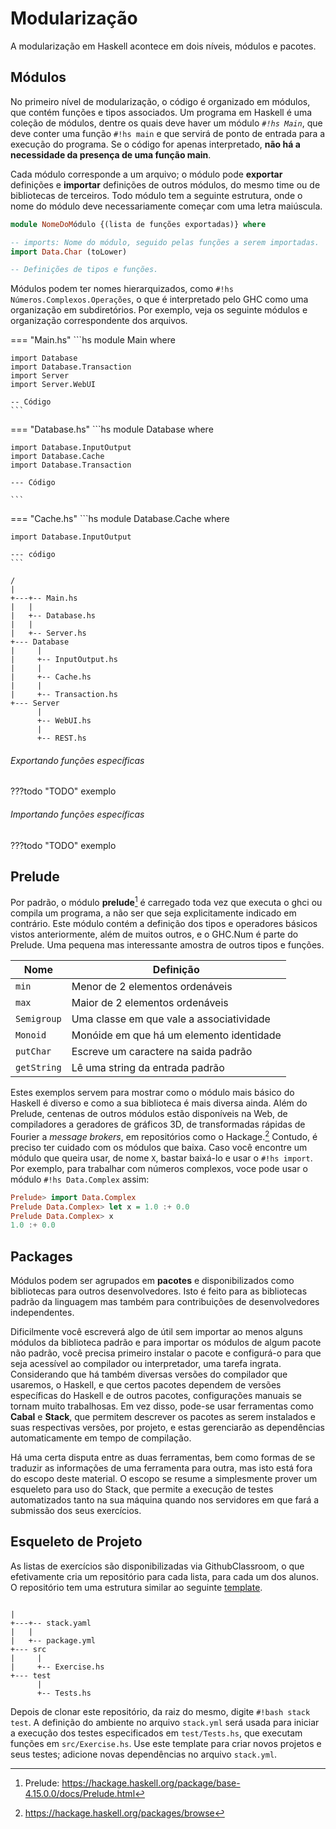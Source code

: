 # Modularização
A modularização em Haskell acontece em dois níveis, módulos e pacotes.


## Módulos
No primeiro nível de modularização, o código é organizado em módulos, que contém funções e tipos associados.
Um programa em Haskell é uma coleção de módulos, dentre os quais deve haver um módulo *`#!hs Main`*, que deve conter uma função `#!hs main` e que servirá de ponto de entrada para a execução do programa.
Se o código for apenas interpretado, **não há a necessidade da presença de uma função main**.

Cada módulo corresponde a um arquivo; o módulo pode **exportar** definições e **importar** definições de outros módulos, do mesmo time ou de bibliotecas de terceiros.
Todo módulo tem a seguinte estrutura, onde o nome do módulo deve necessariamente começar com uma letra maiúscula.

```hs
module NomeDoMódulo {(lista de funções exportadas)} where

-- imports: Nome do módulo, seguido pelas funções a serem importadas.
import Data.Char (toLower)

-- Definições de tipos e funções.
```

Módulos podem ter nomes hierarquizados, como `#!hs Números.Complexos.Operações`, o que é interpretado pelo GHC como uma organização em subdiretórios. Por exemplo, veja os seguinte módulos e organização correspondente dos arquivos.

=== "Main.hs"
    ```hs
    module Main where
    
    import Database
    import Database.Transaction
    import Server
    import Server.WebUI

    -- Código
    ```

=== "Database.hs"
    ```hs
    module Database where

    import Database.InputOutput
    import Database.Cache
    import Database.Transaction

    --- Código

    ```

=== "Cache.hs"
    ```hs
    module Database.Cache where

    import Database.InputOutput

    --- código
    ```


```
/
|
+---+-- Main.hs
|   |
|   +-- Database.hs
|   |
|   +-- Server.hs
+--- Database
|     |
|     +-- InputOutput.hs
|     |
|     +-- Cache.hs
|     |
|     +-- Transaction.hs
+--- Server
      |
      +-- WebUI.hs
      |
      +-- REST.hs
```


###### Exportando funções específicas

???todo "TODO"
    exemplo
###### Importando funções específicas

???todo "TODO"
    exemplo




## Prelude
Por padrão, o módulo **prelude**[^prelude] é carregado toda vez que executa o ghci ou compila um programa, a não ser que seja explicitamente indicado em contrário.
Este módulo contém a definição dos tipos e operadores básicos vistos anteriormente, além de muitos outros, e o GHC.Num é parte do Prelude.
Uma pequena mas interessante amostra de outros tipos e funções.

| Nome | Definição |
|------|-----------|
|`min` | Menor de 2 elementos ordenáveis|
|`max` | Maior de 2 elementos ordenáveis|
|`Semigroup` | Uma classe em que vale a associatividade |
|`Monoid`| Monóide em que há um elemento identidade |
|`putChar`| Escreve um caractere na saida padrão |
|`getString`| Lê uma string da entrada padrão |

Estes exemplos servem para mostrar como o módulo mais básico do Haskell é diverso e como a sua biblioteca é mais diversa ainda.
Além do Prelude, centenas de outros módulos estão disponíveis na Web, de compiladores a geradores de gráficos 3D, de transformadas rápidas de Fourier a *message brokers*, em repositórios como o Hackage.[^hackage]
Contudo, é preciso ter cuidado com os módulos que baixa.
Caso você encontre um módulo que queira usar, de nome `X`, bastar baixá-lo e usar o `#!hs import`. Por exemplo, para trabalhar com números complexos, voce pode usar o módulo `#!hs Data.Complex` assim:

```hs
Prelude> import Data.Complex
Prelude Data.Complex> let x = 1.0 :+ 0.0
Prelude Data.Complex> x
1.0 :+ 0.0
```



## Packages
Módulos podem ser agrupados em **pacotes** e disponibilizados como bibliotecas para outros desenvolvedores.
Isto é feito para as bibliotecas padrão da linguagem mas também para contribuições de desenvolvedores independentes.

Dificilmente você escreverá algo de útil sem importar ao menos alguns módulos da biblioteca padrão e para importar os módulos de algum pacote não padrão, você precisa primeiro instalar o pacote e configurá-o para que seja acessível ao compilador ou interpretador, uma tarefa ingrata.
Considerando que há também diversas versões do compilador que usaremos, o Haskell, e que certos pacotes dependem de versões específicas do Haskell e de outros pacotes, configurações manuais se tornam muito trabalhosas.
Em vez disso, pode-se usar ferramentas como **Cabal** e **Stack**, que permitem descrever os pacotes as serem instalados e suas respectivas versões, por projeto, e estas gerenciarão as dependências automaticamente em tempo de compilação.

Há uma certa disputa entre as duas ferramentas, bem como formas de se traduzir as informações de uma ferramenta para outra, mas isto está fora do escopo deste material.
O escopo se resume a simplesmente prover um esqueleto para uso do Stack, que permite a execução de testes automatizados tanto na sua máquina quando nos servidores em que fará a submissão dos seus exercícios.

## Esqueleto de Projeto

As listas de exercícios são disponibilizadas via GithubClassroom, o que efetivamente cria um repositório para cada lista, para cada um dos alunos.
O repositório tem uma estrutura similar ao seguinte [template](https://github.com/pluxos/autograding-template-haskell-stack).


```

|
+---+-- stack.yaml
|   |
|   +-- package.yml
+--- src
|     |
|     +-- Exercise.hs
+--- test
      |
      +-- Tests.hs
```

Depois de clonar este repositório, da raiz do mesmo, digite `#!bash stack test`. 
A definição do ambiente no arquivo `stack.yml` será usada para iniciar a execução dos testes especificados em `test/Tests.hs`, que executam funções em `src/Exercise.hs`.
Use este template para criar novos projetos e seus testes; adicione novas dependências no arquivo `stack.yml`.




[^hackage]: https://hackage.haskell.org/packages/browse
[^prelude]: Prelude: https://hackage.haskell.org/package/base-4.15.0.0/docs/Prelude.html
[^typeconversion]: https://andrew.gibiansky.com/blog/haskell/haskell-typeclasses/#_read

